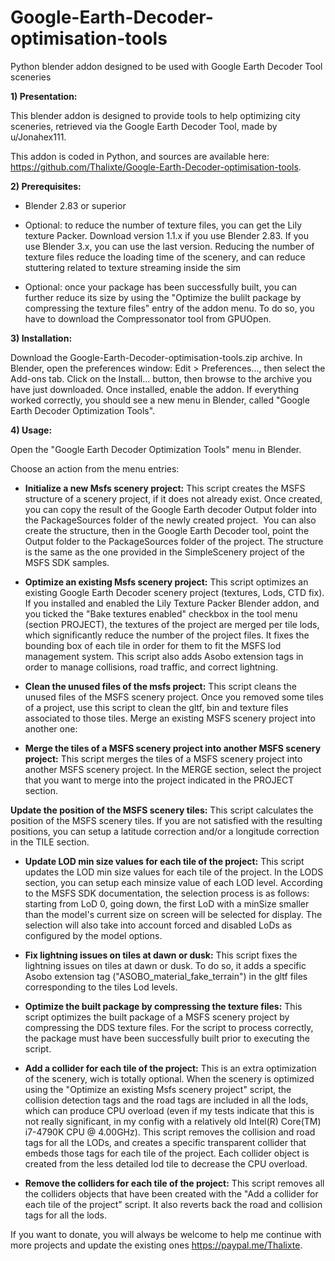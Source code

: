 # Google-Earth-Decoder-optimisation-tools
Python blender addon designed to be used with Google Earth Decoder Tool sceneries

**1) Presentation:**

This blender addon is designed to provide tools to help optimizing city sceneries, retrieved via the Google Earth Decoder Tool, made by u/Jonahex111.

This addon is coded in Python, and sources are available here: https://github.com/Thalixte/Google-Earth-Decoder-optimisation-tools.

**2) Prerequisites:**

* Blender 2.83 or superior

* Optional: to reduce the number of texture files, you can get the Lily texture Packer. Download version 1.1.x if you use Blender 2.83. If you use Blender 3.x, you can use the last version. Reducing the number of texture files reduce the loading time of the scenery, and can reduce stuttering related to texture streaming inside the sim

* Optional: once your package has been successfully built, you can further reduce its size by using the "Optimize the bulilt package by compressing the texture files" entry of the addon menu. To do so, you have to download the Compressonator tool from GPUOpen.

**3) Installation:**

Download the Google-Earth-Decoder-optimisation-tools.zip archive. In Blender, open the preferences window: Edit > Preferences..., then select the Add-ons tab. Click on the Install... button, then browse to the archive you have just downloaded. Once installed, enable the addon.
If everything worked correctly, you should see a new menu in Blender, called "Google Earth Decoder Optimization Tools".

**4) Usage:**

Open the "Google Earth Decoder Optimization Tools" menu in Blender.

Choose an action from the menu entries:

* **Initialize a new Msfs scenery project:**
This script creates the MSFS structure of a scenery project, if it does not already exist.
Once created, you can copy the result of the Google Earth decoder Output folder into the PackageSources folder of the newly created project. 
You can also create the structure, then in the Google Earth Decoder tool, point the Output folder to the PackageSources folder of the project.
The structure is the same as the one provided in the SimpleScenery project of the MSFS SDK samples.


* **Optimize an existing Msfs scenery project:**
This script optimizes an existing Google Earth Decoder scenery project (textures, Lods, CTD fix).
If you installed and enabled the Lily Texture Packer Blender addon, and you ticked the "Bake textures enabled" checkbox in the tool menu (section PROJECT), the textures of the project are merged per tile lods, which significantly reduce the number of the project files.
It fixes the bounding box of each tile in order for them to fit the MSFS lod management system.
This script also adds Asobo extension tags in order to manage collisions, road traffic, and correct lightning.
 

* **Clean the unused files of the msfs project:**
This script cleans the unused files of the MSFS scenery project.
Once you removed some tiles of a project, use this script to clean the gltf, bin and texture files associated to those tiles.
Merge an existing MSFS scenery project into another one:


* **Merge the tiles of a MSFS scenery project into another MSFS scenery project:**
This script merges the tiles of a MSFS scenery project into another MSFS scenery project.
In the MERGE section, select the project that you want to merge into the project indicated in the PROJECT section.

**Update the position of the MSFS scenery tiles:**
This script calculates the position of the MSFS scenery tiles.
If you are not satisfied with the resulting positions, you can setup a latitude correction and/or a longitude correction in the TILE section.


* **Update LOD min size values for each tile of the project:**
This script updates the LOD min size values for each tile of the project.
In the LODS section, you can setup each minsize value of each LOD level.
According to the MSFS SDK documentation, the selection process is as follows:
starting from LoD 0, going down, the first LoD with a minSize smaller than the model's current size on screen will be selected for display.
The selection will also take into account forced and disabled LoDs as configured by the model options.


* **Fix lightning issues on tiles at dawn or dusk:**
This script fixes the lightning issues on tiles at dawn or dusk.
To do so, it adds a specific Asobo extension tag ("ASOBO_material_fake_terrain") in the gltf files corresponding to the tiles Lod levels.


* **Optimize the built package by compressing the texture files:**
This script optimizes the built package of a MSFS scenery project by compressing the DDS texture files.
For the script to process correctly, the package must have been successfully built prior to executing the script.


* **Add a collider for each tile of the project:**
This is an extra optimization of the scenery, wich is totally optional. When the scenery is optimized using the "Optimize an existing Msfs scenery project" script, the collision detection tags and the road tags are included in all the lods, which can produce CPU overload (even if my tests indicate that this is not really significant, in my config with a relatively old Intel(R) Core(TM) i7-4790K CPU @ 4.00GHz). This script removes the collision and road tags for all the LODs, and creates a specific transparent collider that embeds those tags for each tile of the project. Each collider object is created from the less detailed lod tile to decrease the CPU overload.


* **Remove the colliders for each tile of the project:**
This script removes all the colliders objects that have been created with the "Add a collider for each tile of the project" script. It also reverts back the road and collision tags for all the lods.

If you want to donate, you will always be welcome to help me continue with more projects and update the existing ones https://paypal.me/Thalixte.
